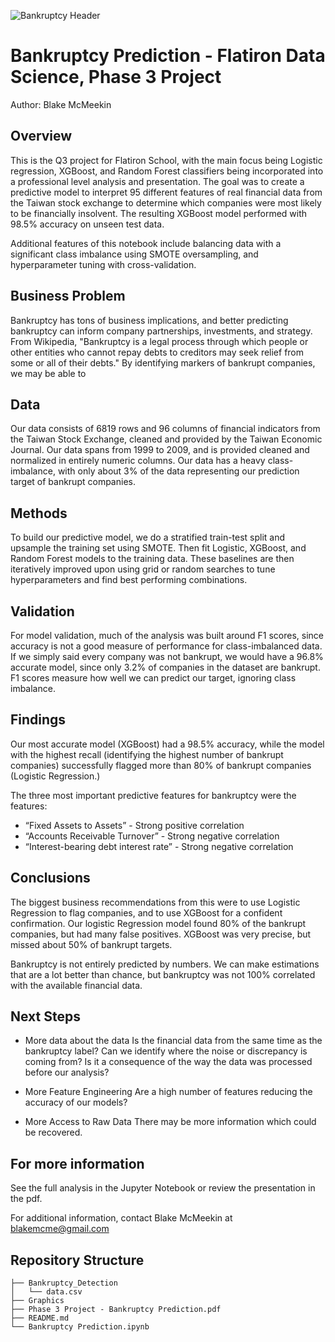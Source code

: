 ![Bankruptcy Header](https://github.com/thegrandblooms/dsc-phase-2-project-v2-3/blob/68f06f1770bb0b4f79a4c7864f9349ed9b9a39a2/Graphics/price_map_header.jpg)
# Bankruptcy Prediction - Flatiron Data Science, Phase 3 Project
Author: Blake McMeekin

## Overview

This is the Q3 project for Flatiron School, with the main focus being Logistic regression, XGBoost, and Random Forest classifiers being incorporated into a professional level analysis and presentation. The goal was to create a predictive model to interpret 95 different features of real financial data from the Taiwan stock exchange to determine which companies were most likely to be financially insolvent. The resulting XGBoost model performed with 98.5% accuracy on unseen test data.

Additional features of this notebook include balancing data with a significant class imbalance using SMOTE oversampling, and hyperparameter tuning with cross-validation.

## Business Problem

Bankruptcy has tons of business implications, and better predicting bankruptcy can inform company partnerships, investments, and strategy. From Wikipedia, "Bankruptcy is a legal process through which people or other entities who cannot repay debts to creditors may seek relief from some or all of their debts." By identifying markers of bankrupt companies, we may be able to

## Data

Our data consists of 6819 rows and 96 columns of financial indicators from the Taiwan Stock Exchange, cleaned and provided by the Taiwan Economic Journal. Our data spans from 1999 to 2009, and is provided cleaned and normalized in entirely numeric columns. Our data has a heavy class-imbalance, with only about 3% of the data representing our prediction target of bankrupt companies.

## Methods

To build our predictive model, we do a stratified train-test split and upsample the training set using SMOTE. Then fit Logistic, XGBoost, and Random Forest models to the training data. These baselines are then iteratively improved upon using grid or random searches to tune hyperparameters and find best performing combinations.

## Validation

For model validation, much of the analysis was built around F1 scores, since accuracy is not a good measure of performance for class-imbalanced data. If we simply said every company was not bankrupt, we would have a 96.8% accurate model, since only 3.2% of companies in the dataset are bankrupt. F1 scores measure how well we can predict our target, ignoring class imbalance.

## Findings

Our most accurate model (XGBoost) had a 98.5% accuracy, while the model with the highest recall (identifying the highest number of bankrupt companies) successfully flagged more than 80% of bankrupt companies (Logistic Regression.) 

The three most important predictive features for bankruptcy were the features:
- “Fixed Assets to Assets” - Strong positive correlation
- “Accounts Receivable Turnover” - Strong negative correlation
- “Interest-bearing debt interest rate” - Strong negative correlation

## Conclusions

The biggest business recommendations from this were to use Logistic Regression to flag companies, and to use XGBoost for a confident confirmation. Our logistic Regression model found 80% of the bankrupt companies, but had many false positives. XGBoost was very precise, but missed about 50% of bankrupt targets.

Bankruptcy is not entirely predicted by numbers. We can make estimations that are a lot better than chance, but bankruptcy was not 100% correlated with the available financial data.

## Next Steps

- More data about the data
Is the financial data from the same time as the bankruptcy label? Can we identify where the noise or discrepancy is coming from? Is it a consequence of the way the data was processed before our analysis?

- More Feature Engineering
Are a high number of features reducing the accuracy of our models?

- More Access to Raw Data
There may be more information which could be recovered.

## For more information

See the full analysis in the Jupyter Notebook or review the presentation in the pdf.

For additional information, contact Blake McMeekin at blakemcme@gmail.com

## Repository Structure
```
├── Bankruptcy_Detection
│   └── data.csv
├── Graphics
├── Phase 3 Project - Bankruptcy Prediction.pdf
├── README.md
└── Bankruptcy Prediction.ipynb
```
